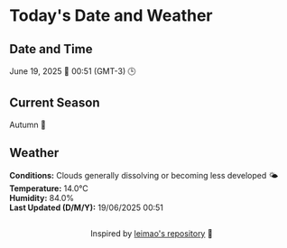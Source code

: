  # Today's Date and Weather
    
## Date and Time
June 19, 2025 📅
00:51 (GMT-3) 🕒

## Current Season
Autumn 🍂
## Weather 
**Conditions:** Clouds generally dissolving or becoming less developed 🌤
**Temperature:** 14.0°C  
**Humidity:** 84.0%  
**Last Updated (D/M/Y):** 19/06/2025 00:51
##
<div align="center">Inspired by <a href="https://github.com/leimao/What-Is-The-Date-Today">leimao's repository</a> 🌱</div>
